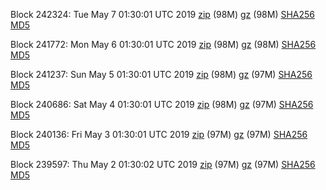 Block 242324: Tue May  7 01:30:01 UTC 2019 [zip](https://files.01coin.io/mainnet/2019-05-07/bootstrap.dat.zip) (98M) [gz](https://files.01coin.io/mainnet/2019-05-07/bootstrap.dat.tar.gz) (98M) [SHA256](https://files.01coin.io/mainnet/2019-05-07/sha256.txt) [MD5](https://files.01coin.io/mainnet/2019-05-07/md5.txt)

Block 241772: Mon May  6 01:30:01 UTC 2019 [zip](https://files.01coin.io/mainnet/2019-05-06/bootstrap.dat.zip) (98M) [gz](https://files.01coin.io/mainnet/2019-05-06/bootstrap.dat.tar.gz) (98M) [SHA256](https://files.01coin.io/mainnet/2019-05-06/sha256.txt) [MD5](https://files.01coin.io/mainnet/2019-05-06/md5.txt)

Block 241237: Sun May  5 01:30:01 UTC 2019 [zip](https://files.01coin.io/mainnet/2019-05-05/bootstrap.dat.zip) (98M) [gz](https://files.01coin.io/mainnet/2019-05-05/bootstrap.dat.tar.gz) (97M) [SHA256](https://files.01coin.io/mainnet/2019-05-05/sha256.txt) [MD5](https://files.01coin.io/mainnet/2019-05-05/md5.txt)

Block 240686: Sat May  4 01:30:01 UTC 2019 [zip](https://files.01coin.io/mainnet/2019-05-04/bootstrap.dat.zip) (98M) [gz](https://files.01coin.io/mainnet/2019-05-04/bootstrap.dat.tar.gz) (97M) [SHA256](https://files.01coin.io/mainnet/2019-05-04/sha256.txt) [MD5](https://files.01coin.io/mainnet/2019-05-04/md5.txt)

Block 240136: Fri May  3 01:30:01 UTC 2019 [zip](https://files.01coin.io/mainnet/2019-05-03/bootstrap.dat.zip) (97M) [gz](https://files.01coin.io/mainnet/2019-05-03/bootstrap.dat.tar.gz) (97M) [SHA256](https://files.01coin.io/mainnet/2019-05-03/sha256.txt) [MD5](https://files.01coin.io/mainnet/2019-05-03/md5.txt)

Block 239597: Thu May  2 01:30:02 UTC 2019 [zip](https://files.01coin.io/mainnet/2019-05-02/bootstrap.dat.zip) (97M) [gz](https://files.01coin.io/mainnet/2019-05-02/bootstrap.dat.tar.gz) (97M) [SHA256](https://files.01coin.io/mainnet/2019-05-02/sha256.txt) [MD5](https://files.01coin.io/mainnet/2019-05-02/md5.txt)
